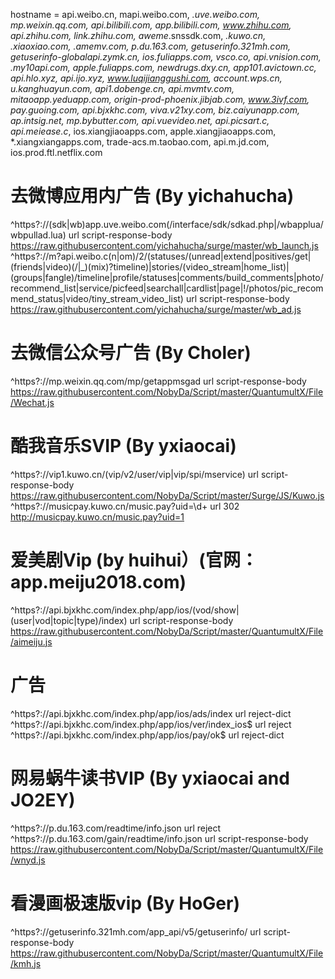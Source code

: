 hostname = api.weibo.cn, mapi.weibo.com, *.uve.weibo.com, mp.weixin.qq.com, api.bilibili.com, app.bilibili.com, www.zhihu.com, api.zhihu.com, link.zhihu.com, aweme*.snssdk.com, *.kuwo.cn, *.xiaoxiao*.com, *.amemv.com, p.du.163.com, getuserinfo.321mh.com, getuserinfo-globalapi.zymk.cn, ios.fuliapps.com, vsco.co, api.vnision.com, *.my10api.com, apple.fuliapps.com, newdrugs.dxy.cn, app101.avictown.cc, api.hlo.xyz, api.ijo.xyz, www.luqijianggushi.com, account.wps.cn, u.kanghuayun.com, api1.dobenge.cn, api.mvmtv.com, mitaoapp.yeduapp.com, origin-prod-phoenix.jibjab.com, www.3ivf.com, pay.guoing.com, api.bjxkhc.com, viva.v21xy.com, biz.caiyunapp.com, ap*.intsig.net, mp.bybutter.com, api.vuevideo.net, api.picsart.c*, api.meiease.c*, ios.xiangjiaoapps.com, apple.xiangjiaoapps.com, *.xiangxiangapps.com, trade-acs.m.taobao.com, api.m.jd.com, ios.prod.ftl.netflix.com


# 去微博应用内广告 (By yichahucha)
^https?://(sdk|wb)app.uve.weibo.com(/interface/sdk/sdkad.php|/wbapplua/wbpullad.lua) url script-response-body https://raw.githubusercontent.com/yichahucha/surge/master/wb_launch.js
^https?://m?api.weibo.c(n|om)/2/(statuses/(unread|extend|positives/get|(friends|video)(/|_)(mix)?timeline)|stories/(video_stream|home_list)|(groups|fangle)/timeline|profile/statuses|comments/build_comments|photo/recommend_list|service/picfeed|searchall|cardlist|page|!/photos/pic_recommend_status|video/tiny_stream_video_list) url script-response-body https://raw.githubusercontent.com/yichahucha/surge/master/wb_ad.js

# 去微信公众号广告 (By Choler)
^https?:\/\/mp\.weixin\.qq\.com\/mp\/getappmsgad url script-response-body https://raw.githubusercontent.com/NobyDa/Script/master/QuantumultX/File/Wechat.js

# 酷我音乐SVIP (By yxiaocai)
^https?:\/\/vip1\.kuwo\.cn\/(vip\/v2\/user\/vip|vip\/spi/mservice) url script-response-body https://raw.githubusercontent.com/NobyDa/Script/master/Surge/JS/Kuwo.js
^https?:\/\/musicpay\.kuwo\.cn\/music\.pay\?uid\=\d+ url 302 http://musicpay.kuwo.cn/music.pay?uid=1

# 爱美剧Vip (by huihui）(官网：app.meiju2018.com)
^https?:\/\/api.bjxkhc.com\/index\.php\/app\/ios\/(vod\/show|(user|vod|topic|type)\/index) url script-response-body https://raw.githubusercontent.com/NobyDa/Script/master/QuantumultX/File/aimeiju.js
# 广告
^https?://api.bjxkhc.com/index.php/app/ios/ads/index url reject-dict
^https?://api.bjxkhc.com/index.php/app/ios/ver/index_ios$ url reject
^https?://api.bjxkhc.com/index.php/app/ios/pay/ok$ url reject-dict

# 网易蜗牛读书VIP (By yxiaocai and JO2EY)
^https?://p\.du\.163\.com/readtime/info.json url reject
^https?:\/\/p\.du\.163\.com\/gain\/readtime\/info\.json url script-response-body https://raw.githubusercontent.com/NobyDa/Script/master/QuantumultX/File/wnyd.js

# 看漫画极速版vip (By HoGer)
^https?:\/\/getuserinfo\.321mh\.com\/app_api\/v5\/getuserinfo\/ url script-response-body https://raw.githubusercontent.com/NobyDa/Script/master/QuantumultX/File/kmh.js
